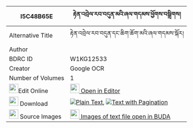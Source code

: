 |I5C48B65E|རྟེན་འབྲེལ་རབ་བདུན་མའི་ཞལ་གདམས་ཕྱོགས་བསྒྲིགས། 
| --- | --- 
|Alternative Title |རྟེན་འབྲེལ་རབ་བདུན་དང་ཆིག་ཆོག་མའི་ཞལ་གདམས་སྐོར།
|Author | 
|BDRC ID | W1KG12533
|Creator | Google OCR
|Number of Volumes| 1
|<img width="25" src="https://img.icons8.com/color/25/000000/edit-property.png">Edit Online| [<img width="25" src="https://avatars.githubusercontent.com/u/45091458?s=200&v=4"> Open in Editor](http://editor.openpecha.org/I5C48B65E)
|<img width="25" src="https://img.icons8.com/fluent/48/000000/download-2.png"/>  Download | [![](https://img.icons8.com/color/20/000000/txt.png)Plain Text](https://github.com/Openpecha/I5C48B65E/releases/download/v1/tendrel_rab_dun_ma_i_shyaldam__plain_I5C48B65E.zip), [![](https://img.icons8.com/color/20/000000/txt.png)Text with Pagination](https://github.com/Openpecha/I5C48B65E/releases/download/v1/tendrel_rab_dun_ma_i_shyaldam__pages_I5C48B65E.zip)
|<img width="25" src="https://img.icons8.com/plasticine/100/000000/pictures-folder.png"/>  Source Images | [<img width="25" src="https://library.bdrc.io/icons/BUDA-small.svg"> Images of text file open in BUDA](https://library.bdrc.io/show/bdr:W1KG12533)